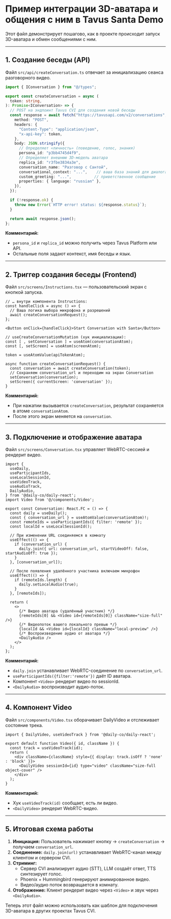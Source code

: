 # Пример интеграции 3D-аватара и общения с ним в Tavus Santa Demo

Этот файл демонстрирует пошагово, как в проекте происходит запуск 3D-аватара и обмен сообщениями с ним.

---

## 1. Создание беседы (API)

Файл `src/api/createConversation.ts` отвечает за инициализацию сеанса разговорного видео.

```typescript
import { IConversation } from "@/types";

export const createConversation = async (
  token: string,
): Promise<IConversation> => {
  // POST на эндпоинт Tavus CVI для создания новой беседы
  const response = await fetch("https://tavusapi.com/v2/conversations", {
    method: "POST",
    headers: {
      "Content-Type": "application/json",
      "x-api-key": token,
    },
    body: JSON.stringify({
      // Определяет «личность» (поведение, голос, знания)
      persona_id: "p3bb4745d4f9",
      // Определяет внешнюю 3D-модель аватара
      replica_id: "r3fbe3834a3e",
      conversation_name: "Разговор с Сантой",
      conversational_context: "...",    // ваша база знаний для диалога
      custom_greeting: "...",          // приветственное сообщение
      properties: { language: "russian" },
    }),
  });

  if (!response.ok) {
    throw new Error(`HTTP error! status: ${response.status}`);
  }

  return await response.json();
};
```

**Комментарий:**
- `persona_id` и `replica_id` можно получить через Tavus Platform или API.
- Остальные поля задают контекст, имя беседы и язык.

---

## 2. Триггер создания беседы (Frontend)

Файл `src/screens/Instructions.tsx` — пользовательский экран с кнопкой запуска.

```tsx
// … внутри компонента Instructions:
const handleClick = async () => {
  // Ваша логика выбора микрофона и разрешений
  await createConversationRequest();
};

<Button onClick={handleClick}>Start Conversation with Santa</Button>
```

```tsx
// useCreateConversationMutation (хук инициализации):
const [ , setConversation ] = useAtom(conversationAtom);
const [, setScreen] = useAtom(screenAtom);

token = useAtomValue(apiTokenAtom);

async function createConversationRequest() {
  const conversation = await createConversation(token);
  // Сохраняем conversation_url и переходим на экран Conversation
  setConversation(conversation);
  setScreen({ currentScreen: 'conversation' });
}
```

**Комментарий:**
- При нажатии вызывается `createConversation`, результат сохраняется в атоме `conversationAtom`.
- После этого экран меняется на `conversation`.

---

## 3. Подключение и отображение аватара

Файл `src/screens/Conversation.tsx` управляет WebRTC-сессией и рендерит видео.

```tsx
import {
  useDaily,
  useParticipantIds,
  useLocalSessionId,
  useVideoTrack,
  useAudioTrack,
  DailyAudio,
} from '@daily-co/daily-react';
import Video from '@/components/Video';

export const Conversation: React.FC = () => {
  const daily = useDaily();
  const { conversation_url } = useAtomValue(conversationAtom)!;
  const remoteIds = useParticipantIds({ filter: 'remote' });
  const localId = useLocalSessionId();

  // При изменении URL соединяемся в комнату
  useEffect(() => {
    if (conversation_url) {
      daily.join({ url: conversation_url, startVideoOff: false, startAudioOff: true });
    }
  }, [conversation_url]);

  // После появления удалённого участника включаем микрофон
  useEffect(() => {
    if (remoteIds.length) {
      daily.setLocalAudio(true);
    }
  }, [remoteIds]);

  return (
    <>
      {/* Видео аватара (удалённый участник) */}
      {remoteIds[0] && <Video id={remoteIds[0]} className="size-full" />}
      {/* Видеопоток вашего локального превью */}
      {localId && <Video id={localId} className="local-preview" />}
      {/* Воспроизведение аудио от аватара */}
      <DailyAudio />
    </>
  );
};
```

**Комментарий:**
- `daily.join` устанавливает WebRTC-соединение по `conversation_url`.
- `useParticipantIds({filter:'remote'})` даёт ID аватара.
- Компонент `<Video>` рендерит видео по sessionId.
- `<DailyAudio>` воспроизводит аудио-поток.

---

## 4. Компонент Video

Файл `src/components/Video.tsx` оборачивает DailyVideo и отслеживает состояние трека.

```tsx
import { DailyVideo, useVideoTrack } from '@daily-co/daily-react';

export default function Video({ id, className }) {
  const track = useVideoTrack(id);
  return (
    <div className={className} style={{ display: track.isOff ? 'none' : 'block' }}>
      <DailyVideo sessionId={id} type="video" className="size-full object-cover" />
    </div>
  );
}
```

**Комментарий:**
- Хук `useVideoTrack(id)` сообщает, есть ли видео.
- `<DailyVideo>` рендерит WebRTC-видео.

---

## 5. Итоговая схема работы

1. **Инициация:** Пользователь нажимает кнопку → `createConversation` → получаем `conversation_url`.
2. **Соединение:** `daily.join(url)` устанавливает WebRTC-канал между клиентом и сервером CVI.
3. **Стриминг:**
   - Сервер CVI анализирует аудио (STT), LLM создаёт ответ, TTS синтезирует голос.
   - Phoenix + Hummingbird генерируют анимированное видео.
   - Видео/аудио поток возвращается в комнату.
4. **Отображение:** Клиент рендерит видео через `<Video>` и звук через `<DailyAudio>`.

Теперь этот файл можно использовать как шаблон для подключения 3D-аватара в других проектах Tavus CVI. 